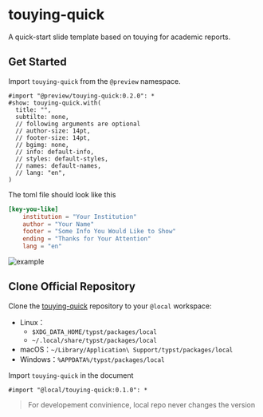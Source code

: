 # touying-quick

A quick-start slide template based on touying for academic reports.

## Get Started

Import `touying-quick` from the `@preview` namespace.

```typst
#import "@preview/touying-quick:0.2.0": *
#show: touying-quick.with(
  title: "",
  subtilte: none,
  // following arguments are optional
  // author-size: 14pt,
  // footer-size: 14pt,
  // bgimg: none,
  // info: default-info,
  // styles: default-styles,
  // names: default-names,
  // lang: "en",
)
```

The toml file should look like this

```toml
[key-you-like]
    institution = "Your Institution"
    author = "Your Name"
    footer = "Some Info You Would Like to Show"
    ending = "Thanks for Your Attention"
    lang = "en"
```

![example](0.1.0/thumbnail.png)

## Clone Official Repository

Clone the [touying-quick](https://github.com/ivaquero/touying-quick) repository to your `@local` workspace:

- Linux：
  - `$XDG_DATA_HOME/typst/packages/local`
  - `~/.local/share/typst/packages/local`
- macOS：`~/Library/Application\ Support/typst/packages/local`
- Windows：`%APPDATA%/typst/packages/local`

Import `touying-quick` in the document

```typst
#import "@local/touying-quick:0.1.0": *
```

> For developement convinience, local repo never changes the version
